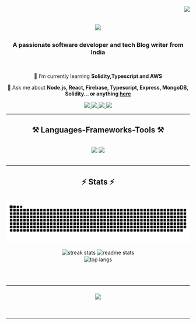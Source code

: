 <img align="right" src="https://visitor-badge.laobi.icu/badge?page_id=salesp07.salesp07" />

<h1 align="center">
<img src="https://readme-typing-svg.herokuapp.com/?font=Righteous&size=35&center=true&vCenter=true&width=500&height=70&duration=4000&lines=Hi+There!+👋;+I'm+Saquib+Fraz!;" />
</h1>

<h3 align="center">A passionate software developer and tech Blog writer from India</h3>

<br/>
<div align="center">

🌱 I’m currently learning **Solidity,Typescript and AWS**

💬 Ask me about **Node.js, React, Firebase, Typescript, Express, MongoDB, Solidity... or anything [here](https://github.com/skfraz04)**

</div>

<div align="center">
<a href="mailto:saquib.fraz309@gmail.com">
<img src="https://img.shields.io/badge/Gmail-333333?style=for-the-badge&logo=gmail&logoColor=red" />
</a>
<a href="https://twitter.com/sk.fraz" target="_blank">
<img src="https://img.shields.io/badge/Twitter-1DA1F2?style=for-the-badge&logo=twitter&logoColor=white" target="_blank" />
</a>
<a href="https://linkedin.com/in/saquibfraz" target="_blank">
<img src="https://img.shields.io/badge/LinkedIn-0077B5?style=for-the-badge&logo=linkedin&logoColor=white" target="_blank" />
</a>
<a href="https://saquib-fraz-portfolio-d2zn.vercel.app/" target="_blank">
<img src="https://img.shields.io/badge/Portfolio-FF5722?style=for-the-badge&logo=todoist&logoColor=white" target="_blank" />
</a>
</div>
<hr/>
<h2 align="center">⚒️ Languages-Frameworks-Tools ⚒️</h2>
<br/>
<div align="center">
<img src="https://skillicons.dev/icons?i=react,bootstrap,mui,html,css,vscode,github,figma,tailwind,git,r" />
<img src="https://skillicons.dev/icons?i=nodejs,python,javascript,typescript,express,firebase,mongodb,java,nextjs,mysql" /><br>
</div>

<br/>
<hr/>

<h2 align="center">⚡ Stats ⚡</h2>
<br>
<div align="center">
<img src="https://raw.githubusercontent.com/taqui-786/taqui-786/output/github-contribution-grid-snake.svg" alt="contribution graph" />
</div>
<br>
<div align=center>
<img width=390 src="https://github-readme-streak-stats-salesp07.vercel.app/?user=SKfraz04&count_private=true&theme=react&border_radius=10" alt="streak stats"/>
<img width=390 src="https://github-readme-stats-salesp07.vercel.app/api?username=SKfraz04&count_private=true&show_icons=true&theme=react&rank_icon=github&border_radius=10" alt="readme stats" />
<br/>
<img width=325 align="center" src="https://github-readme-stats-salesp07.vercel.app/api/top-langs/?username=SKfraz04&hide=HTML&langs_count=8&layout=compact&theme=react&border_radius=10&size_weight=0.5&count_weight=0.5&exclude_repo=github-readme-stats" alt="top langs" />
</div>

<br/><br/>
<hr/>

<h3 align="center">
<img src="https://readme-typing-svg.herokuapp.com/?font=Righteous&size=25&center=true&vCenter=true&width=500&height=70&duration=4000&lines=Thanks+for+visiting!+✌️;+Shoot+me+a+message+on+Linkedin!;I'm+always+down+to+collab+:)">
</h3>

<br/>
<hr/>
